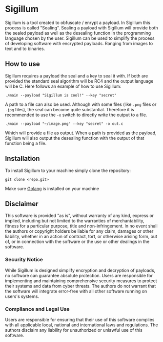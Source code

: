 # Sigillum
Sigillum is a tool created to obfuscate / enrypt a payload. In Sigillum this process is called "Sealing". Sealing a payload with Sigillum will provide both the sealed payload as well as the desealing function in the programming language chosen by the user. Sigillum can be used to simplify the process of developing software with encrypted payloads. Ranging from images to text and to binaries.
## How to use
Sigillum requires a payload the seal and a key to seal it with. If both are provided the standard seal algorithm will be RC4 and the output language will be C. Here follows an example of how to use Sigillum:
```shell
./main --payload "Sigillum is cool!" --key "secret"
```
A path to a file can also be used. Although with some files (like `.png` files or `.jpg` files), the seal can become quite substantial. Therefore it is recommended to use the `-o` switch to directly write the output to a file.
```shell
./main --payload "~/image.png" --key "secret" -o out.c
```
Which will provide a file as output. When a path is provided as the payload, Sigillum will also output the desealing function with the output of that function being a file.
## Installation
To install Sigillum to your machine simply clone the repository:
```shell
git clone <repo.git>
```
Make sure [Golang](https://golang.google.cn/dl/) is installed on your machine
## Disclaimer
This software is provided "as is", without warranty of any kind, express or implied, including but not limited to the warranties of merchantability, fitness for a particular purpose, title and non-infringement. In no event shall the authors or copyright holders be liable for any claim, damages or other liability, whether in an action of contract, tort, or otherwise arising form, out of, or in connection with the software or the use or other dealings in the software.
### Security Notice
While Sigillum is designed simplify encryption and decryption of payloads, no software can guarantee absolute protection. Users are responsible for implementing and maintaining comprehensive security measures to protect their systems and data from cyber threats. The authors do not warrant that the software will integrate error-free with all other software running on users's systems.
### Compliance and Legal Use
Users are responsible for ensuring that their use of this software complies with all applicable local, national and international laws and regulations. The authors disclaim any liability for unauthorized or unlawful use of this software.